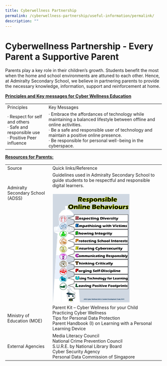 ```yaml
---
title: Cyberwellness Partnership
permalink: /cyberwellness-partnership/useful-information/permalink/
description: ""
---
```

Cyberwellness Partnership - Every Parent a Supportive Parent
============================================================

Parents play a key role in their children’s growth. Students benefit the most when the home and school environments are attuned to each other. Hence, at Admiralty Secondary School, we believe in partnering parents to provide the necessary knowledge, information, support and reinforcement at home.

<p style="line-height: 19.6px;"><b><u>Principles and Key messages for Cyber Wellness Education</u></b></p>

|  |  |  |
|---|---|---|
| Principles | Key Messages |  |
| ·       Respect for self and others<br>·       Safe and responsible use<br>·       Positive Peer influence | ·       Embrace the affordances of technology while maintaining a balanced lifestyle between offline and online activities.<br>·       Be a safe and responsible user of technology and maintain a positive online presence.<br>·       Be responsible for personal well-being in the cyberspace. |  |

<p style="line-height: 19.6px;"><b><u>Resources for Parents:</u></b></p>

|  |  |  |
|---|---|---|
| Source | Quick links/Reference |  |
| Admiralty Secondary School (ADSS)<br> <br> <br> <br> <br> <br> <br> <br> <br> <br> <br> <br> <br> <br> <br> <br> <br> <br>  | Guidelines used in Admiralty Secondary School to guide students to be respectful and responsible digital learners. <br><br> <img src="/images/cyberwellness.png" style="width:75%"><br>  |  |
| Ministry of Education (MOE) |  Parent Kit – Cyber Wellness for your Child<br>Practicing Cyber Wellness<br> Tips for Personal Data Protection<br>Parent Handbook (I) on Learning with a Personal Learning Device |  |
| External Agencies |      Media Literacy Council<br>   National Crime Prevention Council<br>     S.U.R.E. by National Library Board<br>   Cyber Security Agency<br>     Personal Data Commission of Singapore |  |